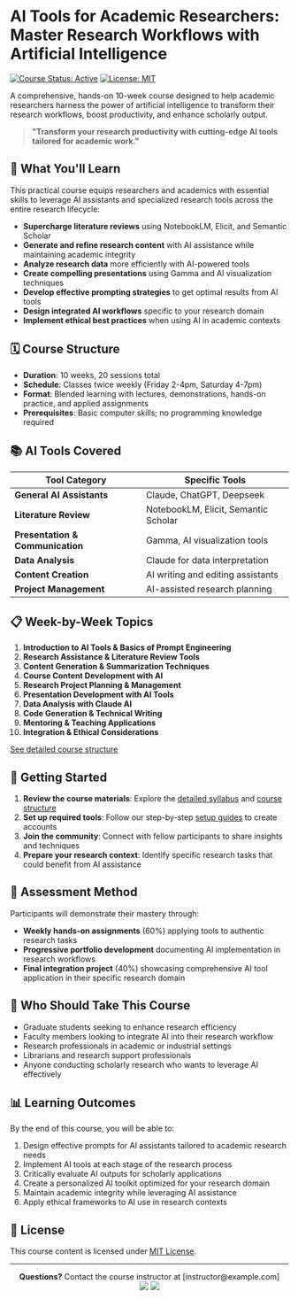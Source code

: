 # AI Tools for Academic Researchers: Master Research Workflows with Artificial Intelligence

[![Course Status: Active](https://img.shields.io/badge/Course%20Status-Active-brightgreen.svg)](https://github.com/autom8or-com/ai-tools-for-researchers-course)
[![License: MIT](https://img.shields.io/badge/License-MIT-blue.svg)](LICENSE)

A comprehensive, hands-on 10-week course designed to help academic researchers harness the power of artificial intelligence to transform their research workflows, boost productivity, and enhance scholarly output.

> **"Transform your research productivity with cutting-edge AI tools tailored for academic work."**

## 🎯 What You'll Learn

This practical course equips researchers and academics with essential skills to leverage AI assistants and specialized research tools across the entire research lifecycle:

- **Supercharge literature reviews** using NotebookLM, Elicit, and Semantic Scholar
- **Generate and refine research content** with AI assistance while maintaining academic integrity
- **Analyze research data** more efficiently with AI-powered tools
- **Create compelling presentations** using Gamma and AI visualization techniques
- **Develop effective prompting strategies** to get optimal results from AI tools
- **Design integrated AI workflows** specific to your research domain
- **Implement ethical best practices** when using AI in academic contexts

## 🗓️ Course Structure

- **Duration**: 10 weeks, 20 sessions total
- **Schedule**: Classes twice weekly (Friday 2-4pm, Saturday 4-7pm)
- **Format**: Blended learning with lectures, demonstrations, hands-on practice, and applied assignments
- **Prerequisites**: Basic computer skills; no programming knowledge required

## 📚 AI Tools Covered

| Tool Category | Specific Tools |
|---------------|---------------|
| **General AI Assistants** | Claude, ChatGPT, Deepseek |
| **Literature Review** | NotebookLM, Elicit, Semantic Scholar |
| **Presentation & Communication** | Gamma, AI visualization tools |
| **Data Analysis** | Claude for data interpretation |
| **Content Creation** | AI writing and editing assistants |
| **Project Management** | AI-assisted research planning |

## 📋 Week-by-Week Topics

1. **Introduction to AI Tools & Basics of Prompt Engineering**
2. **Research Assistance & Literature Review Tools**
3. **Content Generation & Summarization Techniques**  
4. **Course Content Development with AI**
5. **Research Project Planning & Management**
6. **Presentation Development with AI Tools**
7. **Data Analysis with Claude AI**
8. **Code Generation & Technical Writing**
9. **Mentoring & Teaching Applications**
10. **Integration & Ethical Considerations**

[See detailed course structure](course-structure.md)

## 🚀 Getting Started

1. **Review the course materials**: Explore the [detailed syllabus](syllabus.md) and [course structure](course-structure.md)
2. **Set up required tools**: Follow our step-by-step [setup guides](resources/setup-guides/) to create accounts
3. **Join the community**: Connect with fellow participants to share insights and techniques
4. **Prepare your research context**: Identify specific research tasks that could benefit from AI assistance

## 📝 Assessment Method

Participants will demonstrate their mastery through:

- **Weekly hands-on assignments** (60%) applying tools to authentic research tasks
- **Progressive portfolio development** documenting AI implementation in research workflows
- **Final integration project** (40%) showcasing comprehensive AI tool application in their specific research domain

## 👥 Who Should Take This Course

- Graduate students seeking to enhance research efficiency
- Faculty members looking to integrate AI into their research workflow
- Research professionals in academic or industrial settings
- Librarians and research support professionals
- Anyone conducting scholarly research who wants to leverage AI effectively

## 📊 Learning Outcomes

By the end of this course, you will be able to:

1. Design effective prompts for AI assistants tailored to academic research needs
2. Implement AI tools at each stage of the research process
3. Critically evaluate AI outputs for scholarly applications
4. Create a personalized AI toolkit optimized for your research domain
5. Maintain academic integrity while leveraging AI assistance
6. Apply ethical frameworks to AI use in research contexts

## 📜 License

This course content is licensed under [MIT License](LICENSE).

---

<p align="center">
  <strong>Questions?</strong> Contact the course instructor at [instructor@example.com]<br>
  <a href="https://twitter.com/yourtwitterhandle"><img src="https://img.shields.io/badge/Twitter-Follow-blue.svg"></a>
  <a href="https://www.linkedin.com/in/yourlinkedin/"><img src="https://img.shields.io/badge/LinkedIn-Connect-blue.svg"></a>
</p>

<!-- Keywords for SEO: academic research tools, AI for researchers, research workflows, AI assistants for academics, Claude AI research, research AI tools, prompt engineering for academics, literature review AI, research productivity tools, AI data analysis for researchers, NotebookLM, Elicit, Semantic Scholar, research presentation AI, academic writing AI -->
